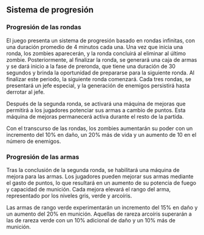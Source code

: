 ## Sistema de progresión

### Progresión de las rondas

El juego presenta un sistema de progresión basado en rondas infinitas, con una duración promedio de 4 minutos cada una. Una vez que inicia una ronda, los zombies aparecerán, y la ronda concluirá al eliminar al último zombie. Posteriormente, al finalizar la ronda, se generará una caja de armas y se dará inicio a la fase de preronda, que tiene una duración de 30 segundos y brinda la oportunidad de prepararse para la siguiente ronda. Al finalizar este periodo, la siguiente ronda comenzará. Cada tres rondas, se presentará un jefe especial, y la generación de enemigos persistirá hasta derrotar al jefe.

Después de la segunda ronda, se activará una máquina de mejoras que permitirá a los jugadores potenciar sus armas a cambio de puntos. Esta máquina de mejoras permanecerá activa durante el resto de la partida.

Con el transcurso de las rondas, los zombies aumentarán su poder con un incremento del 10% en daño, un 20% más de vida y un aumento de 10 en el número de enemigos.

### Progresión de las armas

Tras la conclusión de la segunda ronda, se habilitará una máquina de mejora para las armas. Los jugadores pueden mejorar sus armas mediante el gasto de puntos, lo que resultará en un aumento de su potencia de fuego y capacidad de munición. Cada mejora elevará el rango del arma, representado por los niveles gris, verde y arcoíris.

Las armas de rango verde experimentarán un incremento del 15% en daño y un aumento del 20% en munición. Aquellas de rareza arcoíris superarán a las de rareza verde con un 10% adicional de daño y un 10% más de munición.